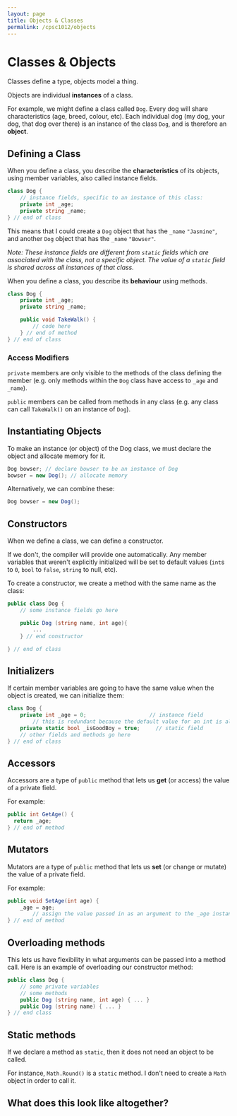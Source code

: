 ```yaml
---
layout: page
title: Objects & Classes
permalink: /cpsc1012/objects
---
```


# Classes & Objects

Classes define a type, objects model a thing.

Objects are individual **instances** of a class.

For example, we might define a class called `Dog`. Every dog will share characteristics (age, breed, colour, etc). Each individual dog (my dog, your dog, that dog over there) is an instance of the class `Dog`, and is therefore an **object**.

## Defining a Class
When you define a class, you describe the **characteristics** of its objects, using member variables, also called instance fields.
```csharp
class Dog {
    // instance fields, specific to an instance of this class:
    private int _age;
    private string _name;
} // end of class
```
This means that I could create a `Dog` object that has the `_name` `"Jasmine"`, and another `Dog` object that has the `_name` `"Bowser"`. 

*Note: These instance fields are different from `static` fields which are associated with the class, not a specific object. The value of a `static` field is shared across all instances of that class.*

When you define a class, you describe its **behaviour** using methods.
```csharp
class Dog {
    private int _age;
    private string _name;

    public void TakeWalk() {
        // code here
    } // end of method
} // end of class
```

### Access Modifiers

`private` members are only visible to the methods of the class defining the member (e.g. only methods within the `Dog` class have access to `_age` and `_name`).

`public` members can be called from methods in any class (e.g. any class can call `TakeWalk()` on an instance of `Dog`).

## Instantiating Objects

To make an instance (or object) of the Dog class, we must declare the object and allocate memory for it.
```csharp
Dog bowser; // declare bowser to be an instance of Dog
bowser = new Dog(); // allocate memory
```
Alternatively, we can combine these:
```csharp
Dog bowser = new Dog();
```

## Constructors

When we define a class, we can define a constructor.

If we don't, the compiler will provide one automatically. Any member variables that weren't explicitly initialized will be set to default values (`int`s to `0`, `bool` to `false`, `string` to null, etc).

To create a constructor, we create a method with the same name as the class:
```csharp
public class Dog {
    // some instance fields go here

    public Dog (string name, int age){ 
        ...
    } // end constructor

} // end of class
```

## Initializers

If certain member variables are going to have the same value when the object is created, we can initialize them:
```csharp
class Dog {
    private int _age = 0;                    // instance field
        // this is redundant because the default value for an int is already 0
    private static bool _isGoodBoy = true;     // static field
    // other fields and methods go here
} // end of class
```

## Accessors
Accessors are a type of `public` method that lets us **get** (or access) the value of a private field. 

For example:
```csharp
public int GetAge() {  
  return _age;  
} // end of method
```

## Mutators
Mutators are a type of `public` method that lets us **set** (or change or mutate) the value of a private field.

For example:
```csharp
public void SetAge(int age) {  
    _age = age;  
        // assign the value passed in as an argument to the _age instance field
} // end of method
```

## Overloading methods
This lets us have flexibility in what arguments can be passed into a method call. Here is an example of overloading our constructor method:
```csharp
public class Dog {
    // some private variables
    // some methods
    public Dog (string name, int age) { ... }
    public Dog (string name) { ... }
} // end class
```

## Static methods

If we declare a method as `static`, then it does not need an object to be called.

For instance, `Math.Round()` is a `static` method. I don't need to create a `Math` object in order to call it.

## What does this look like altogether?

<script src="https://gist.github.com/dmarshNAIT/35db61dde38abfab9cccb659076043ae.js"></script>